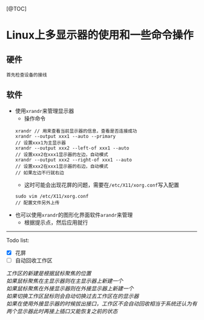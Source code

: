 [@TOC]
# Linux上多显示器的使用和一些命令操作
## 硬件
    首先检查设备的接线
## 软件
* 使用`xrandr`来管理显示器
    * 操作命令
    ```
    xrandr // 用来查看当前显示器的信息，查看是否连接成功
    xrandr --output xxx1 --auto --primary
    // 设置xxx1为主显示器
    xrandr --output xxx2 --left-of xxx1 --auto
    // 设置xxx2在xxx1显示器的左边，自动模式
    xrandr --output xxx2 --right-of xxx1 --auto
    // 设置xxx2在xxx1显示器的右边，自动模式
    // 如果左边不行就右边
    ```
    * 这时可能会出现花屏的问题，需要在`/etc/X11/xorg.conf`写入配置
    ```
    sudo vim /etc/X11/xorg.conf
    // 配置文件另外上传
    ```
* 也可以使用`xrandr`的图形化界面软件`arandr`来管理
    * 根据提示点，然后应用就行
---
Todo list:
 - [x] 花屏  
 - [ ] 自动回收工作区

_工作区的新建是根据鼠标聚焦的位置_  
_如果鼠标聚焦在主显示器则在主显示器上新建一个_  
_如果鼠标聚焦在外接显示器则在外接显示器上新建一个_  
_如果切换工作区鼠标则会自动切换过去工作区在的显示器_  
_如果在使用外接显示器的时候拔出接口，工作区不会自动回收相当于系统还认为有两个显示器此时再接上插口又能恢复之前的状态_  